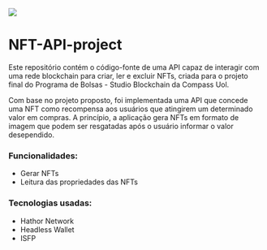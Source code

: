 ![](https://blog.compass.uol/wp-content/uploads/2021/12/MicrosoftTems-image-1-1.jpg)

# NFT-API-project

Este repositório contém o código-fonte de uma API capaz de interagir com uma rede blockchain para criar, ler e excluir NFTs, criada para o projeto final do Programa de Bolsas - Studio Blockchain da Compass Uol.

Com base no projeto proposto, foi implementada uma API que concede uma NFT como recompensa aos usuários que atingirem um determinado valor em compras.
A princípio, a aplicação gera NFTs em formato de imagem que podem ser resgatadas após o usuário informar o valor desependido.

### Funcionalidades:
- Gerar NFTs
- Leitura das propriedades das NFTs

### Tecnologias usadas:
- Hathor Network
- Headless Wallet
- ISFP
